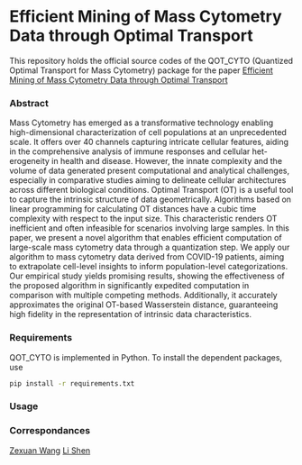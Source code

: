 # Efficient Mining of Mass Cytometry Data through Optimal Transport

This repository holds the official source codes of the QOT_CYTO (Quantized Optimal Transport for Mass Cytometry) package for the paper [Efficient Mining of Mass Cytometry Data through Optimal Transport]()

### Abstract
Mass Cytometry has emerged as a transformative technology enabling high-dimensional characterization of cell populations at an unprecedented scale. It offers over 40 channels capturing intricate cellular features, aiding in the comprehensive analysis of immune responses and cellular het- erogeneity in health and disease. However, the innate complexity and the volume of data generated present computational and analytical challenges, especially in comparative studies aiming to delineate cellular architectures across different biological conditions. Optimal Transport (OT) is a useful tool to capture the intrinsic structure of data geometrically. Algorithms based on linear programming for calculating OT distances have a cubic time complexity with respect to the input size. This characteristic renders OT inefficient and often infeasible for scenarios involving large samples. In this paper, we present a novel algorithm that enables efficient computation of large-scale mass cytometry data through a quantization step. We apply our algorithm to mass cytometry data derived from COVID-19 patients, aiming to extrapolate cell-level insights to inform population-level categorizations. Our empirical study yields promising results, showing the effectiveness of the proposed algorithm in significantly expedited computation in comparison with multiple competing methods. Additionally, it accurately approximates the original OT-based Wasserstein distance, guaranteeing high fidelity in the representation of intrinsic data characteristics.

### Requirements
QOT_CYTO is implemented in Python. To install the dependent packages, use
```bash
pip install -r requirements.txt
```

### Usage

### Correspondances

[Zexuan Wang](mailto:zxwang@sas.upenn.edu) 
[Li Shen](mailto:li.shen@pennmedicine.upenn.edu) 
